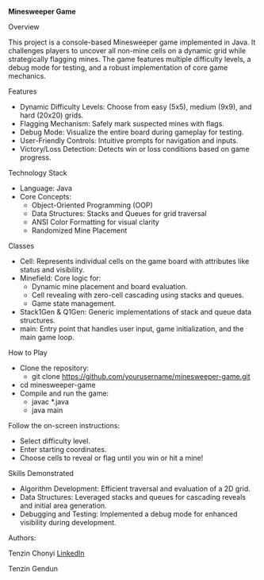 __Minesweeper Game__

Overview

This project is a console-based Minesweeper game implemented in Java. It challenges players to uncover all non-mine cells on a dynamic grid while strategically flagging mines. The game features multiple difficulty levels, a debug mode for testing, and a robust implementation of core game mechanics.

Features
- Dynamic Difficulty Levels: Choose from easy (5x5), medium (9x9), and hard (20x20) grids.
- Flagging Mechanism: Safely mark suspected mines with flags.
- Debug Mode: Visualize the entire board during gameplay for testing.
- User-Friendly Controls: Intuitive prompts for navigation and inputs.
- Victory/Loss Detection: Detects win or loss conditions based on game progress. 

Technology Stack
- Language: Java
- Core Concepts:
  - Object-Oriented Programming (OOP)
  - Data Structures: Stacks and Queues for grid traversal
  - ANSI Color Formatting for visual clarity
  - Randomized Mine Placement

Classes
- Cell: Represents individual cells on the game board with attributes like status and visibility.
- Minefield: Core logic for:
  - Dynamic mine placement and board evaluation.
  - Cell revealing with zero-cell cascading using stacks and queues.
  - Game state management.
- Stack1Gen & Q1Gen: Generic implementations of stack and queue data structures.
- main: Entry point that handles user input, game initialization, and the main game loop.

How to Play
- Clone the repository:
  - git clone https://github.com/yourusername/minesweeper-game.git
- cd minesweeper-game
- Compile and run the game:
  - javac *.java
  - java main

Follow the on-screen instructions:
- Select difficulty level.
- Enter starting coordinates.
- Choose cells to reveal or flag until you win or hit a mine!

Skills Demonstrated
- Algorithm Development: Efficient traversal and evaluation of a 2D grid.
- Data Structures: Leveraged stacks and queues for cascading reveals and initial area generation.
- Debugging and Testing: Implemented a debug mode for enhanced visibility during development.

Authors:

Tenzin Chonyi [LinkedIn](https://www.linkedin.com/in/tenzin-chonyi-871863252)

Tenzin Gendun
